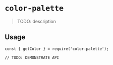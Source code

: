 # `color-palette`

> TODO: description

## Usage

```
const { getColor } = require('color-palette');

// TODO: DEMONSTRATE API
```
